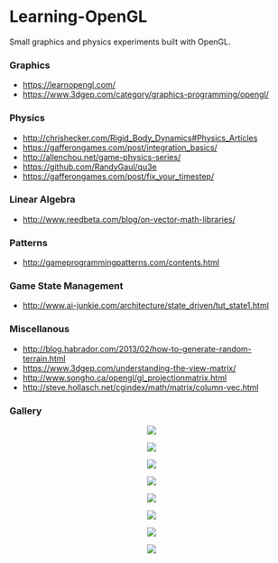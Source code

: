 # Learning-OpenGL
Small graphics and physics experiments built with OpenGL.

### Graphics

- https://learnopengl.com/
- https://www.3dgep.com/category/graphics-programming/opengl/

### Physics

- http://chrishecker.com/Rigid_Body_Dynamics#Physics_Articles
- https://gafferongames.com/post/integration_basics/
- http://allenchou.net/game-physics-series/
- https://github.com/RandyGaul/qu3e
- https://gafferongames.com/post/fix_your_timestep/

### Linear Algebra

- http://www.reedbeta.com/blog/on-vector-math-libraries/

### Patterns

- http://gameprogrammingpatterns.com/contents.html

### Game State Management

- http://www.ai-junkie.com/architecture/state_driven/tut_state1.html

### Miscellanous

- http://blog.habrador.com/2013/02/how-to-generate-random-terrain.html
- https://www.3dgep.com/understanding-the-view-matrix/
- http://www.songho.ca/opengl/gl_projectionmatrix.html
- http://steve.hollasch.net/cgindex/math/matrix/column-vec.html

### Gallery

<p align="center">
  <img src="https://github.com/diegomacario/Learning-OpenGL/blob/master/readme_images/RGB_Triangle.PNG"/>
</p>

<p align="center">
  <img src="https://github.com/diegomacario/Learning-OpenGL/blob/master/readme_images/Red_Cube_With_Point_Light.PNG"/>
</p>

<p align="center">
  <img src="https://github.com/diegomacario/Learning-OpenGL/blob/master/readme_images/Containers_With_Spotlight.PNG"/>
</p>

<p align="center">
  <img src="https://github.com/diegomacario/Learning-OpenGL/blob/master/readme_images/Containers_With_Multiple_Lights_Front_View.PNG"/>
</p>

<p align="center">
  <img src="https://github.com/diegomacario/Learning-OpenGL/blob/master/readme_images/Containers_With_Multiple_Lights.PNG"/>
</p>

<p align="center">
  <img src="https://github.com/diegomacario/Learning-OpenGL/blob/master/readme_images/Nanosuit_Full.PNG"/>
</p>

<p align="center">
  <img src="https://github.com/diegomacario/Learning-OpenGL/blob/master/readme_images/Nanosuit_Helmet.PNG"/>
</p>

<p align="center">
  <img src="https://github.com/diegomacario/Learning-OpenGL/blob/master/readme_images/Nanosuit_Side_View.PNG"/>
</p>
